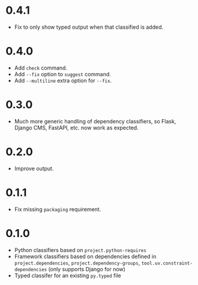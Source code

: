 # 0.4.1

- Fix to only show typed output when that classified is added.

# 0.4.0

- Add `check` command.
- Add `--fix` option to `suggest` command.
- Add `--multiline` extra option for `--fix`.

# 0.3.0

- Much more generic handling of dependency classifiers, so Flask, Django CMS, FastAPI, etc. now work as expected.

# 0.2.0

- Improve output.

# 0.1.1

- Fix missing `packaging` requirement.

# 0.1.0

- Python classifiers based on `project.python-requires`
- Framework classifiers based on dependencies defined in `project.dependencies`, `project.dependency-groups`, `tool.uv.constraint-dependencies` (only supports Django for now)
- Typed classifer for an existing `py.typed` file
